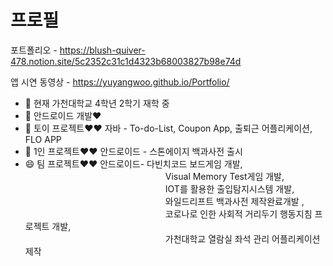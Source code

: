 

<!--
**YuYangWoo/YuYangWoo** is a ✨ _special_ ✨ repository because its `README.md` (this file) appears on your GitHub profile.

Here are some ideas to get you started:

- 🔭 I’m currently working on ...
- 🌱 I’m currently learning ...
- 👯 I’m looking to collaborate on ...
- 🤔 I’m looking for help with ...
- 💬 Ask me about ...
- 📫 How to reach me: ...
- 😄 Pronouns: ...
- ⚡ Fun fact: ...
-->

 # 프로필

포트폴리오  - https://blush-quiver-478.notion.site/5c2352c31c1d4323b68003827b98e74d

앱 시연 동영상 - https://yuyangwoo.github.io/Portfolio/

- 🔭 현재 가천대학교 4학년 2학기 재학 중
- 🌱 안드로이드 개발♥
- 👯 토이 프로젝트♥♥ 자바 - To-do-List, Coupon App, 출퇴근 어플리케이션, FLO APP
- 🤔 1인 프로젝트♥♥ 안드로이드 - 스톤에이지 백과사전 출시
- 😄 팀 프로젝트♥♥ 안드로이드- 다빈치코드 보드게임 개발,  
　　　　　　　　　　　　　　　　Visual Memory Test게임 개발,  
　　　　　　　　　　　　　　　　IOT를 활용한 출입탐지시스템 개발,  
　　　　　　　　　　　　　　　　와일드리프트 백과사전 제작완료개발 ,  
　　　　　　　　　　　　　　　　코로나로 인한 사회적 거리두기 행동지침 프로젝트 개발,  
　　　　　　　　　　　　　　　　가천대학교 열람실 좌석 관리 어플리케이션 제작 
